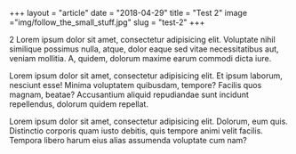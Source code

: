 +++
layout = "article"
date = "2018-04-29"
title = "Test 2"
image ="img/follow_the_small_stuff.jpg"
slug = "test-2"
+++

2 Lorem ipsum dolor sit amet, consectetur adipisicing elit. Voluptate nihil similique possimus nulla, atque, dolor eaque sed vitae necessitatibus aut, veniam mollitia. A, quidem, dolorum maxime earum commodi dicta iure.

Lorem ipsum dolor sit amet, consectetur adipisicing elit. Et ipsum laborum, nesciunt esse! Minima voluptatem quibusdam, tempore? Facilis quos magnam, beatae? Accusantium aliquid repudiandae sunt incidunt repellendus, dolorum quidem repellat.

Lorem ipsum dolor sit amet, consectetur adipisicing elit. Dolorum, eum quis. Distinctio corporis quam iusto debitis, quis tempore animi velit facilis. Tempora libero harum eius alias assumenda voluptate cum nam?